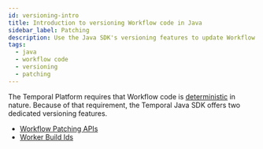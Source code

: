 ```yaml
---
id: versioning-intro
title: Introduction to versioning Workflow code in Java
sidebar_label: Patching
description: Use the Java SDK's versioning features to update Workflow code.
tags:
  - java
  - workflow code
  - versioning
  - patching
---
```


The Temporal Platform requires that Workflow code is [deterministic](/concepts/what-is-a-workflow-definition#deterministic-constraints) in nature.
Because of that requirement, the Temporal Java SDK offers two dedicated versioning features.

- [Workflow Patching APIs](/java/patching)
- [Worker Build Ids](/java/how-to-use-worker-versioning-in-java)

